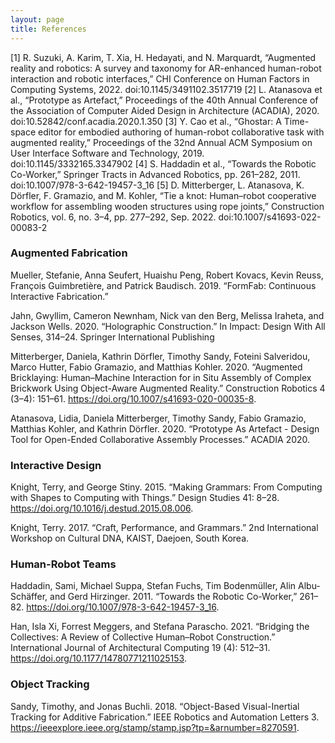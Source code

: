 ```yaml
---
layout: page
title: References
---
```


[1] R. Suzuki, A. Karim, T. Xia, H. Hedayati, and N. Marquardt, “Augmented reality and robotics: A survey and taxonomy for AR-enhanced human-robot interaction and robotic interfaces,” CHI Conference on Human Factors in Computing Systems, 2022. doi:10.1145/3491102.3517719 
[2] L. Atanasova et al., “Prototype as Artefact,” Proceedings of the 40th Annual Conference of the Association of Computer Aided Design in Architecture (ACADIA), 2020. doi:10.52842/conf.acadia.2020.1.350 
[3] Y. Cao et al., “Ghostar: A Time-space editor for embodied authoring of human-robot collaborative task with augmented reality,” Proceedings of the 32nd Annual ACM Symposium on User Interface Software and Technology, 2019. doi:10.1145/3332165.3347902 
[4] S. Haddadin et al., “Towards the Robotic Co-Worker,” Springer Tracts in Advanced Robotics, pp. 261–282, 2011. doi:10.1007/978-3-642-19457-3_16 
[5] D. Mitterberger, L. Atanasova, K. Dörfler, F. Gramazio, and M. Kohler, “Tie a knot: Human–robot cooperative workflow for assembling wooden structures using rope joints,” Construction Robotics, vol. 6, no. 3–4, pp. 277–292, Sep. 2022. doi:10.1007/s41693-022-00083-2 



### Augmented Fabrication
Mueller, Stefanie, Anna Seufert, Huaishu Peng, Robert Kovacs, Kevin Reuss, François Guimbretière, and Patrick Baudisch. 2019. “FormFab: Continuous Interactive Fabrication.”

Jahn, Gwyllim, Cameron Newnham, Nick van den Berg, Melissa Iraheta, and Jackson Wells. 2020. “Holographic Construction.” In Impact: Design With All Senses, 314–24. Springer International Publishing

Mitterberger, Daniela, Kathrin Dörfler, Timothy Sandy, Foteini Salveridou, Marco Hutter, Fabio Gramazio, and Matthias Kohler. 2020. “Augmented Bricklaying: Human–Machine Interaction for in Situ Assembly of Complex Brickwork Using Object-Aware Augmented Reality.” Construction Robotics 4 (3–4): 151–61. https://doi.org/10.1007/s41693-020-00035-8.

Atanasova, Lidia, Daniela Mitterberger, Timothy Sandy, Fabio Gramazio, Matthias Kohler, and Kathrin Dörfler. 2020. “Prototype As Artefact - Design Tool for Open-Ended Collaborative Assembly Processes.” ACADIA 2020.

### Interactive Design
Knight, Terry, and George Stiny. 2015. “Making Grammars: From Computing with Shapes to Computing with Things.” Design Studies 41: 8–28. https://doi.org/10.1016/j.destud.2015.08.006.

Knight, Terry. 2017. “Craft, Performance, and Grammars.” 2nd International Workshop on Cultural DNA, KAIST, Daejoen, South Korea.

### Human-Robot Teams
Haddadin, Sami, Michael Suppa, Stefan Fuchs, Tim Bodenmüller, Alin Albu-Schäffer, and Gerd Hirzinger. 2011. “Towards the Robotic Co-Worker,” 261–82. https://doi.org/10.1007/978-3-642-19457-3_16.

Han, Isla Xi, Forrest Meggers, and Stefana Parascho. 2021. “Bridging the Collectives: A Review of Collective Human–Robot Construction.” International Journal of Architectural Computing 19 (4): 512–31. https://doi.org/10.1177/14780771211025153.

### Object Tracking
Sandy, Timothy, and Jonas Buchli. 2018. “Object-Based Visual-Inertial Tracking for Additive Fabrication.” IEEE Robotics and Automation Letters 3. https://ieeexplore.ieee.org/stamp/stamp.jsp?tp=&arnumber=8270591.




